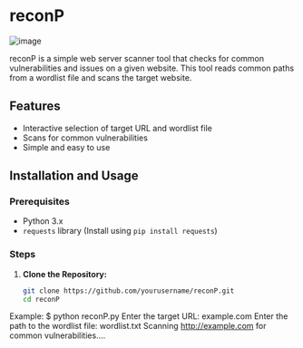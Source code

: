 # reconP

![image](https://github.com/progprnv/reconP/assets/145828371/ee620ef9-a7e2-46b1-a734-3b54516fe3e2)


reconP is a simple web server scanner tool that checks for common vulnerabilities and issues on a given website. This tool reads common paths from a wordlist file and scans the target website.

## Features

- Interactive selection of target URL and wordlist file
- Scans for common vulnerabilities
- Simple and easy to use

## Installation and Usage

### Prerequisites

- Python 3.x
- `requests` library (Install using `pip install requests`)

### Steps

1. **Clone the Repository:**
   ```bash
   git clone https://github.com/yourusername/reconP.git
   cd reconP


Example:
$ python reconP.py
Enter the target URL: example.com
Enter the path to the wordlist file: wordlist.txt
Scanning http://example.com for common vulnerabilities....

